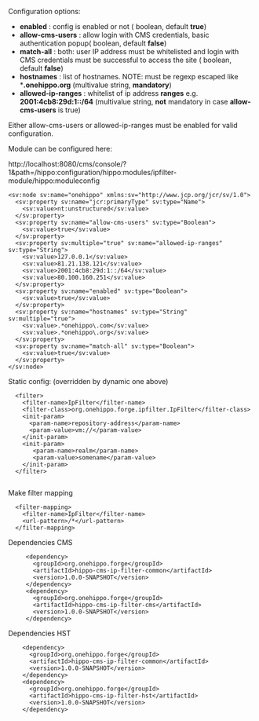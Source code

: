 Configuration options:

* **enabled** : config is enabled or not ( boolean, default **true**)
* **allow-cms-users** : allow login with CMS credentials, basic authentication popup( boolean, default **false**)
* **match-all** : both: user IP address must be whitelisted and login with CMS credentials must be successful to access the site ( boolean, default **false**)
* **hostnames** : list of hostnames. NOTE: must be regexp escaped like  ***.onehippo\.org** (multivalue string, **mandatory**)
* **allowed-ip-ranges** : whitelist of ip address **ranges** e.g. **2001:4cb8:29d:1::/64** (multivalue string, **not** mandatory in case **allow-cms-users** is true)
                                

Either allow-cms-users or allowed-ip-ranges must be enabled for valid configuration.


Module can be configured here:

http://localhost:8080/cms/console/?1&path=/hippo:configuration/hippo:modules/ipfilter-module/hippo:moduleconfig
```
<sv:node sv:name="onehippo" xmlns:sv="http://www.jcp.org/jcr/sv/1.0">
  <sv:property sv:name="jcr:primaryType" sv:type="Name">
    <sv:value>nt:unstructured</sv:value>
  </sv:property>
  <sv:property sv:name="allow-cms-users" sv:type="Boolean">
    <sv:value>true</sv:value>
  </sv:property>
  <sv:property sv:multiple="true" sv:name="allowed-ip-ranges" sv:type="String">
    <sv:value>127.0.0.1</sv:value>
    <sv:value>81.21.138.121</sv:value>
    <sv:value>2001:4cb8:29d:1::/64</sv:value>
    <sv:value>80.100.160.251</sv:value>
  </sv:property>
  <sv:property sv:name="enabled" sv:type="Boolean">
    <sv:value>true</sv:value>
  </sv:property>
  <sv:property sv:name="hostnames" sv:type="String" sv:multiple="true">
    <sv:value>.*onehippo\.com</sv:value>
    <sv:value>.*onehippo\.org</sv:value>
  </sv:property>
  <sv:property sv:name="match-all" sv:type="Boolean">
    <sv:value>true</sv:value>
  </sv:property>
</sv:node>

```
Static config: (overridden by dynamic one above)
```
  <filter>
    <filter-name>IpFilter</filter-name>
    <filter-class>org.onehippo.forge.ipfilter.IpFilter</filter-class>
    <init-param>
      <param-name>repository-address</param-name>
      <param-value>vm://</param-value>
    </init-param>
    <init-param>
       <param-name>realm</param-name>
       <param-value>somename</param-value>
    </init-param>
  </filter>


```
Make filter mapping
```
  <filter-mapping>
    <filter-name>IpFilter</filter-name>
    <url-pattern>/*</url-pattern>
  </filter-mapping>

```
Dependencies CMS

```
     <dependency>
       <groupId>org.onehippo.forge</groupId>
       <artifactId>hippo-cms-ip-filter-common</artifactId>
       <version>1.0.0-SNAPSHOT</version>
     </dependency>
     <dependency>
       <groupId>org.onehippo.forge</groupId>
       <artifactId>hippo-cms-ip-filter-cms</artifactId>
       <version>1.0.0-SNAPSHOT</version>
     </dependency>
```

Dependencies HST

```
    <dependency>
      <groupId>org.onehippo.forge</groupId>
      <artifactId>hippo-cms-ip-filter-common</artifactId>
      <version>1.0.0-SNAPSHOT</version>
    </dependency>
    <dependency>
      <groupId>org.onehippo.forge</groupId>
      <artifactId>hippo-cms-ip-filter-hst</artifactId>
      <version>1.0.0-SNAPSHOT</version>
    </dependency>
```
